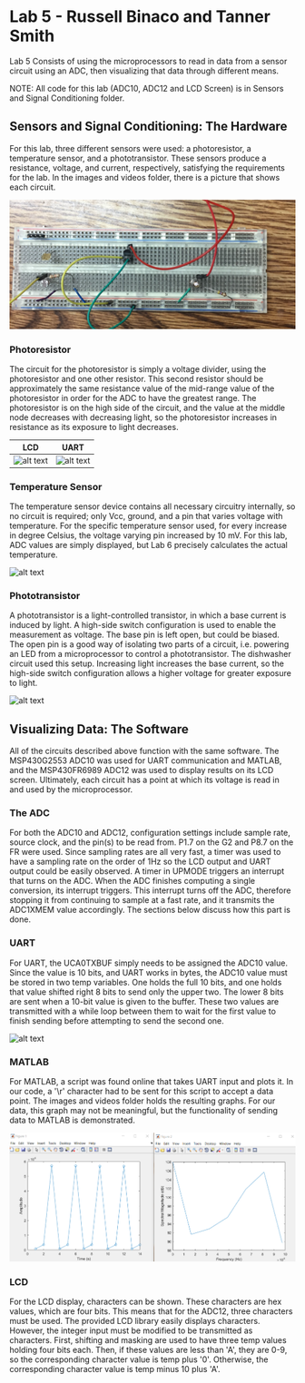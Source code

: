 # Lab 5 - Russell Binaco and Tanner Smith

Lab 5 Consists of using the microprocessors to read in data from a sensor circuit using an ADC, then visualizing that data through different means.

NOTE: All code for this lab (ADC10, ADC12 and LCD Screen) is in Sensors and Signal Conditioning folder.

## Sensors and Signal Conditioning: The Hardware
For this lab, three different sensors were used: a photoresistor, a temperature sensor, and a phototransistor. These sensors produce a resistance, voltage, and current, respectively, satisfying
the requirements for the lab. 
In the images and videos folder, there is a picture that shows each circuit. 

![alt text](https://github.com/RU09342/lab-5-sensing-the-world-around-you-tanner-and-russell/blob/master/Lab5%20images%20and%20videos/All%20three%20circuits.jpg)

### Photoresistor
The circuit for the photoresistor is simply a voltage divider, using the photoresistor and one other resistor. This second resistor should be approximately the same resistance value of the
mid-range value of the photoresistor in order for the ADC to have the greatest range. The photoresistor is on the high side of the circuit, and the value at the middle node decreases with
decreasing light, so the photoresistor increases in resistance as its exposure to light decreases. 

LCD            |  UART
:-------------------------:|:-------------------------:
![alt text](https://github.com/RU09342/lab-5-sensing-the-world-around-you-tanner-and-russell/blob/master/Lab5%20images%20and%20videos/LCD%20gifs/Photoresistor%20GIF.gif)  |  ![alt text](https://github.com/RU09342/lab-5-sensing-the-world-around-you-tanner-and-russell/blob/master/Lab5%20images%20and%20videos/UART%20gifs/Photoresistor%20GIF.gif)

### Temperature Sensor
The temperature sensor device contains all necessary circuitry internally, so no circuit is required; only Vcc, ground, and a pin that varies voltage with temperature. For the specific temperature sensor used, for every increase in degree Celsius, the voltage varying pin increased by 10 mV. For this lab, ADC 
values are simply displayed, but Lab 6 precisely calculates the actual temperature. 

![alt text](https://github.com/RU09342/lab-5-sensing-the-world-around-you-tanner-and-russell/blob/master/Lab5%20images%20and%20videos/Temperature%20Sensor%20GIF.gif)

### Phototransistor
A phototransistor is a light-controlled transistor, in which a base current is induced by light. A high-side switch configuration is used to enable the measurement as voltage. 
The base pin is left open, but could be biased. The open pin is a good way of isolating two parts of a circuit, i.e. powering an LED from a microprocessor to control a phototransistor.
The dishwasher circuit used this setup. Increasing light increases the base current, so the high-side switch configuration allows a higher voltage for greater exposure to light. 

![alt text](https://github.com/RU09342/lab-5-sensing-the-world-around-you-tanner-and-russell/blob/master/Lab5%20images%20and%20videos/Phototransistor%20GIF.gif)

## Visualizing Data: The Software
All of the circuits described above function with the same software. The MSP430G2553 ADC10 was used for UART communication and MATLAB, and the MSP430FR6989 ADC12 was used to display
results on its LCD screen. Ultimately, each circuit has a point at which its voltage is read in and used by the microprocessor.

### The ADC
For both the ADC10 and ADC12, configuration settings include sample rate, source clock, and the pin(s) to be read from. P1.7 on the G2 and P8.7 on the FR were used. Since sampling rates are
all very fast, a timer was used to have a sampling rate on the order of 1Hz so the LCD output and UART output could be easily observed. A timer in UPMODE triggers an interrupt that turns on 
the ADC. When the ADC finishes computing a single conversion, its interrupt triggers. This interrupt turns off the ADC, therefore stopping it from continuing to sample at a fast rate, and
it transmits the ADC1XMEM value accordingly. The sections below discuss how this part is done.

### UART
For UART, the UCA0TXBUF simply needs to be assigned the ADC10 value. Since the value is 10 bits, and UART works in bytes, the ADC10 value must be stored in two temp variables. One holds the
full 10 bits, and one holds that value shifted right 8 bits to send only the upper two. The lower 8 bits are sent when a 10-bit value is given to the buffer. These two values are transmitted
with a while loop between them to wait for the first value to finish sending before attempting to send the second one.

![alt text](https://github.com/RU09342/lab-5-sensing-the-world-around-you-tanner-and-russell/blob/master/Lab5%20images%20and%20videos/ADC10%20UART%20GIF.gif)

### MATLAB
For MATLAB, a script was found online that takes UART input and plots it. In our code, a '\r' character had to be sent for this script to accept a data point. The images and videos folder
holds the resulting graphs. For our data, this graph may not be meaningful, but the functionality of sending data to MATLAB is demonstrated. 

![alt text](https://github.com/RU09342/lab-5-sensing-the-world-around-you-tanner-and-russell/blob/master/Lab5%20images%20and%20videos/matlab%20plot.PNG)

### LCD
For the LCD display, characters can be shown. These characters are hex values, which are four bits. This means that for the ADC12, three characters must be used. The provided LCD library easily
displays characters. However, the integer input must be modified to be transmitted as characters. First, shifting and masking are used to have three temp values holding four bits each. Then, if
these values are less than 'A', they are 0-9, so the corresponding character value is temp plus '0'. Otherwise, the corresponding character value is temp minus 10 plus 'A'. 